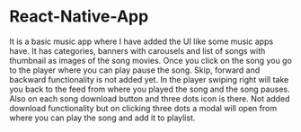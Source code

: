 # React-Native-App
It is a basic music app where I have added the UI like some music apps have.
It has categories, banners with carousels and list of songs with thumbnail as images of the song movies.
Once you click on the song you go to the player where you can play pause the song. Skip, forward and backward functionality is not added yet.
In the player swiping right will take you back to the feed from where you played the song and the song pauses.
Also on each song download button and three dots icon is there. Not added download functionality but on clicking three dots a modal will open from where you can play the song and add it to playlist.

